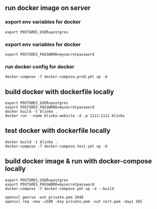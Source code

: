 ## run docker image on server
### export env variables for docker
```
export POSTGRES_USER=postgres
```
### export env variables for docker
```
export POSTGRES_PASSWORD=mysecretpassword
```
### run docker config for docker
```
docker-compose -f docker-compose.prod.yml up -d
```

## build docker with dockerfile locally
```
export POSTGRES_USER=postgres
export POSTGRES_PASSWORD=mysecretpassword
docker build -t blinko .
docker run --name blinko-website -d -p 1111:1111 blinko
```

## test docker with dockerfile locally
```
docker build -t blinko .
docker-compose -f docker-compose.test.yml up -d
```

## build docker image & run with docker-compose locally
```
export POSTGRES_USER=postgres
export POSTGRES_PASSWORD=mysecretpassword
docker-compose -f docker-compose.yml up -d --build
```

```
openssl genrsa -out private.pem 2048
openssl req -new -x509 -key private.pem -out cert.pem -days 365
```
